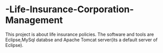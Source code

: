 # -Life-Insurance-Corporation-Management
This project is about life insurance policies. The software and tools are Eclipse,MySql databse and Apache Tomcat server(its a default server of Eclipse).
